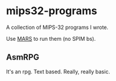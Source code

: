 # mips32-programs

A collection of MIPS-32 programs I wrote.

Use [MARS](http://courses.missouristate.edu/KenVollmar/mars/) to run them (no SPIM bs).

## AsmRPG
It's an rpg. Text based. Really, really basic.

